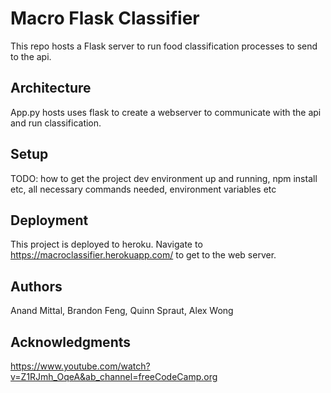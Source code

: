 # Macro Flask Classifier

This repo hosts a Flask server to run food classification processes to send to the api.

## Architecture

App.py hosts uses flask to create a webserver to communicate with the api and run classification.

## Setup

TODO: how to get the project dev environment up and running, npm install etc, all necessary commands needed, environment variables etc

## Deployment

This project is deployed to heroku. Navigate to https://macroclassifier.herokuapp.com/ to get to the web server.

## Authors

Anand Mittal, Brandon Feng, Quinn Spraut, Alex Wong

## Acknowledgments

https://www.youtube.com/watch?v=Z1RJmh_OqeA&ab_channel=freeCodeCamp.org

